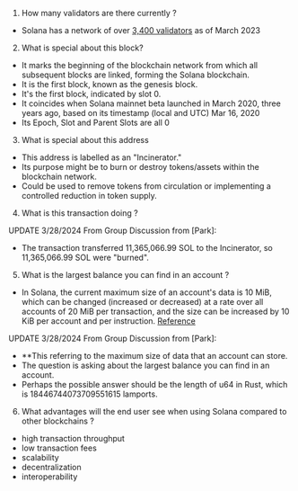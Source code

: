1. How many validators are there currently ?
- Solana has a network of over [3,400 validators](https://solana.com/news/validator-health-report-march-2023) as of March 2023

2. What is special about this block?
- It marks the beginning of the blockchain network from which all subsequent blocks are linked, forming the Solana blockchain.
- It is the first block, known as the genesis block.
- It's the first block, indicated by slot 0.
- It coincides when Solana mainnet beta launched in March 2020, three years ago, based on its timestamp (local and UTC) Mar 16, 2020
- Its Epoch, Slot and Parent Slots are all 0

3. What is special about this address

- This address is labelled as an "Incinerator." 
- Its purpose might be to burn or destroy tokens/assets within the blockchain network.
- Could be used to remove tokens from circulation or implementing a controlled reduction in token supply.

4. What is this transaction doing ?

UPDATE 3/28/2024 From Group Discussion from [Park]:
- The transaction transferred 11,365,066.99 SOL to the Incinerator, so 11,365,066.99 SOL were "burned".

5. What is the largest balance you can find in an account ?
- In Solana, the current maximum size of an account's data is 10 MiB, 
which can be changed (increased or decreased) at a rate over all accounts of 
20 MiB per transaction, and the size can be increased by 10 KiB per account and per instruction. [Reference](https://solana.com/docs/core/accounts)

UPDATE 3/28/2024 From Group Discussion from [Park]:
- **This referring to the maximum size of data that an account can store. 
- The question is asking about the largest balance you can find in an account. 
- Perhaps the possible answer should be the length of u64 in Rust, which is 18446744073709551615 lamports.

6. What advantages will the end user see when using Solana compared to other blockchains ?
- high transaction throughput
- low transaction fees
- scalability
- decentralization
- interoperability
